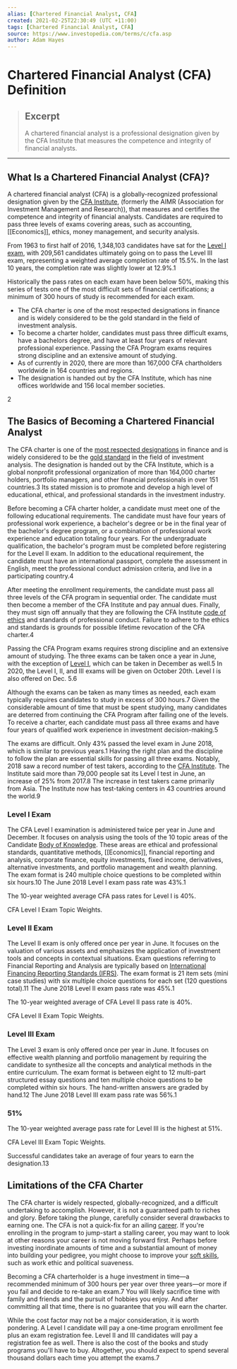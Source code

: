 ```yaml
---
alias: [Chartered Financial Analyst, CFA]
created: 2021-02-25T22:30:49 (UTC +11:00)
tags: [Chartered Financial Analyst, CFA]
source: https://www.investopedia.com/terms/c/cfa.asp
author: Adam Hayes
---
```


# Chartered Financial Analyst (CFA) Definition

> ## Excerpt
> A chartered financial analyst is a professional designation given by the CFA Institute that measures the competence and integrity of financial analysts.

---
## What Is a Chartered Financial Analyst (CFA)?

A chartered financial analyst (CFA) is a globally-recognized professional designation given by the [CFA Institute](https://www.investopedia.com/terms/c/cfainstitute.asp), (formerly the AIMR (Association for Investment Management and Research)), that measures and certifies the competence and integrity of financial analysts. Candidates are required to pass three levels of exams covering areas, such as accounting, [[Economics]], ethics, money management, and security analysis.

From 1963 to first half of 2016, 1,348,103 candidates have sat for the [Level I exam](https://www.investopedia.com/articles/professionals/101215/best-way-prepare-cfa-level-1-exam.asp), with 209,561 candidates ultimately going on to pass the Level III exam, representing a weighted average completion rate of 15.5%. In the last 10 years, the completion rate was slightly lower at 12.9%.1

Historically the pass rates on each exam have been below 50%, making this series of tests one of the most difficult sets of financial certifications; a minimum of 300 hours of study is recommended for each exam.

-   The CFA charter is one of the most respected designations in finance and is widely considered to be the gold standard in the field of investment analysis. 
-   To become a charter holder, candidates must pass three difficult exams, have a bachelors degree, and have at least four years of relevant professional experience. Passing the CFA Program exams requires strong discipline and an extensive amount of studying. 
-   As of currently in 2020, there are more than 167,000 CFA chartholders worldwide in 164 countries and regions.
-   The designation is handed out by the CFA Institute, which has nine offices worldwide and 156 local member societies.

2

## The Basics of Becoming a Chartered Financial Analyst

The CFA charter is one of the [most respected designations](https://www.investopedia.com/financial-edge/1012/financial-certifications-with-the-best-roi.aspx) in finance and is widely considered to be the [gold standard](https://www.investopedia.com/terms/g/goldstandard.asp) in the field of investment analysis. The designation is handed out by the CFA Institute, which is a global nonprofit professional organization of more than 164,000 charter holders, portfolio managers, and other financial professionals in over 151 countries.3 Its stated mission is to promote and develop a high level of educational, ethical, and professional standards in the investment industry.

Before becoming a CFA charter holder, a candidate must meet one of the following educational requirements. The candidate must have four years of professional work experience, a bachelor's degree or be in the final year of the bachelor's degree program, or a combination of professional work experience and education totaling four years. For the undergraduate qualification, the bachelor's program must be completed before registering for the Level II exam. In addition to the educational requirement, the candidate must have an international passport, complete the assessment in English, meet the professional conduct admission criteria, and live in a participating country.4

After meeting the enrollment requirements, the candidate must pass all three levels of the CFA program in sequential order. The candidate must then become a member of the CFA Institute and pay annual dues. Finally, they must sign off annually that they are following the CFA Institute [code of ethics](https://www.investopedia.com/terms/c/code-of-ethics.asp) and standards of professional conduct. Failure to adhere to the ethics and standards is grounds for possible lifetime revocation of the CFA charter.4

Passing the CFA Program exams requires strong discipline and an extensive amount of studying. The three exams can be taken once a year in June, with the exception of [Level I](https://www.investopedia.com/articles/professionaleducation/12/what-to-expect-on-the-cfa-level-1-exam.asp), which can be taken in December as well.5 In 2020, the Level I, II, and III exams will be given on October 20th. Level I is also offered on Dec. 5.6

Although the exams can be taken as many times as needed, each exam typically requires candidates to study in excess of 300 hours.7 Given the considerable amount of time that must be spent studying, many candidates are deterred from continuing the CFA Program after failing one of the levels. To receive a charter, each candidate must pass all three exams and have four years of qualified work experience in investment decision-making.5

The exams are difficult. Only 43% passed the level exam in June 2018, which is similar to previous years.1 Having the right plan and the discipline to follow the plan are essential skills for passing all three exams. Notably, 2018 saw a record number of test takers, according to the [CFA Institute](https://www.cfainstitute.org/). The Institute said more than 79,000 people sat its Level I test in June, an increase of 25% from 2017.8 The increase in test takers came primarily from Asia. The Institute now has test-taking centers in 43 countries around the world.9

### Level I Exam

The CFA Level I examination is administered twice per year in June and December. It focuses on analysis using the tools of the 10 topic areas of the Candidate [Body of Knowledge](https://www.investopedia.com/terms/b/body-of-knowledge.asp). These areas are ethical and professional standards, quantitative methods, [[Economics]], financial reporting and analysis, corporate finance, equity investments, fixed income, derivatives, alternative investments, and portfolio management and wealth planning. The exam format is 240 multiple choice questions to be completed within six hours.10 The June 2018 Level I exam pass rate was 43%.1

The 10-year weighted average CFA pass rates for Level I is 40%.

CFA Level I Exam Topic Weights.

### Level II Exam

The Level II exam is only offered once per year in June. It focuses on the valuation of various assets and emphasizes the application of investment tools and concepts in contextual situations. Exam questions referring to Financial Reporting and Analysis are typically based on [International Financing Reporting Standards (IFRS)](https://www.investopedia.com/terms/i/ifrs.asp). The exam format is 21 item sets (mini case studies) with six multiple choice questions for each set (120 questions total).11 The June 2018 Level II exam pass rate was 45%.1

The 10-year weighted average of CFA Level II pass rate is 40%.

CFA Level II Exam Topic Weights.

### Level III Exam

The Level 3 exam is only offered once per year in June. It focuses on effective wealth planning and portfolio management by requiring the candidate to synthesize all the concepts and analytical methods in the entire curriculum. The exam format is between eight to 12 multi-part structured essay questions and ten multiple choice questions to be completed within six hours. The hand-written answers are graded by hand.12 The June 2018 Level III exam pass rate was 56%.1

### 51%

The 10-year weighted average pass rate for Level III is the highest at 51%.

CFA Level III Exam Topic Weights.

Successful candidates take an average of four years to earn the designation.13

## Limitations of the CFA Charter

The CFA charter is widely respected, globally-recognized, and a difficult undertaking to accomplish. However, it is not a guaranteed path to riches and glory. Before taking the plunge, carefully consider several drawbacks to earning one. The CFA is not a quick-fix for an ailing [career](https://www.investopedia.com/articles/personal-finance/112315/what-happens-401k-after-you-leave-your-job.asp). If you're enrolling in the program to jump-start a stalling career, you may want to look at other reasons your career is not moving forward first. Perhaps before investing inordinate amounts of time and a substantial amount of money into building your pedigree, you might choose to improve your [soft skills](https://www.investopedia.com/terms/s/soft-skills.asp), such as work ethic and political suaveness.

Becoming a CFA charterholder is a huge investment in time—a recommended minimum of 300 hours per year over three years—or more if you fail and decide to re-take an exam.7 You will likely sacrifice time with family and friends and the pursuit of hobbies you enjoy. And after committing all that time, there is no guarantee that you will earn the charter.

While the cost factor may not be a major consideration, it is worth pondering. A Level I candidate will pay a one-time program enrollment fee plus an exam registration fee. Level II and III candidates will pay a registration fee as well. There is also the cost of the books and study programs you'll have to buy. Altogether, you should expect to spend several thousand dollars each time you attempt the exams.7
